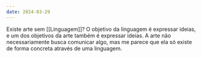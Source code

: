 ```yaml
---
date: 2024-03-29
---
```


Existe arte sem [[Linguagem]]? O objetivo da linguagem é expressar ideias, e um dos objetivos da arte também é expressar ideias. A arte não necessariamente busca comunicar algo, mas me parece que ela só existe de forma concreta através de uma linguagem.

